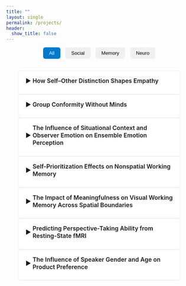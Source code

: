 ```yaml
---
title: ""
layout: single
permalink: /projects/
header:
  show_title: false
---
```


<!-- Filter Buttons -->
<div style="text-align:center; margin-bottom: 2rem;">
  <button class="filter-button active" onclick="filterSelection('all', this)">All</button>
  <button class="filter-button" onclick="filterSelection('social', this)">Social</button>
  <button class="filter-button" onclick="filterSelection('memory', this)">Memory</button>
  <button class="filter-button" onclick="filterSelection('neuro', this)">Neuro</button>
</div>

<!-- Project List -->
<div class="project-list">

  <details class="project-item social neuro">
    <summary>How Self–Other Distinction Shapes Empathy</summary>
    <p>Empathy—the ability to understand and share others’ emotions—is essential for social interaction. While often associated with emotional resonance, effective empathy also requires a clear self–other distinction. The right temporoparietal junction (rTPJ), a region implicated in this distinction, has been shown to modulate empathic responses. However, prior work tends to treat empathy as a unitary process, overlooking its complex structure. Contemporary theories of pain empathy differentiate between automatic, bottom-up simulation and controlled, top-down regulation depending on context. These distinct components may rely on separable neural mechanisms. To address this, we apply multinomial processing tree (MPT) modeling to dissociate intentional empathy, unintentional empathy, and response bias. We then examine how rTPJ stimulation modulates each component, providing a more nuanced understanding of how self–other distinction contributes to empathic accuracy.</p>
  </details>

  <details class="project-item social">
    <summary>Group Conformity Without Minds</summary>
    <p>Sun, Wang, and Geng (2024) reported a group conformity effect in visual perspective taking, observing that participants' judgments of a target avatar’s viewpoint were biased toward the average viewpoint of surrounding avatars. This interpretation relies on the assumption that participants adopt the avatar’s perspective. However, such bias may alternatively arise from domain-general mechanisms, such as ensemble coding of directional information, without necessarily invoking social reasoning. To test this possibility, the present study replicates the original paradigm using non-social stimuli—specifically, replacing avatars with isosceles triangles.</p>
  </details>

  <details class="project-item social">
    <summary>The Influence of Situational Context and Observer Emotion on Ensemble Emotion Perception</summary>
    <p>Using naturalistic stimuli, the study investigated how situational context and observer emotion shape the perception of a crowd’s ensemble emotion.</p>
  </details>

  <details class="project-item social memory">
    <summary>Self-Prioritization Effects on Nonspatial Working Memory</summary>
    <p>Self-prioritization effect (SPE) refers to the tendency to process self-associated items more quickly and accurately. Although extensive studies have demonstrated the SPE on perception, findings regarding its effects on working memory (WM) remain inconsistent. Some studies reported improved WM speed and accuracy for self-associated items (Yin et al., 2019; Yin et al., 2019; Yin &amp; Chen, 2024), while others failed to find such an effect (Constable et al., 2019). <br>The current study examined the SPE on shape-based WM across two experiments. Participants associated themselves and others with specific colors and completed a delayed matched-to-sample task 
    <a href="/data/analyzeSPE8VCS1.html" target="_blank" class="project-link">(Experiment 1)</a> or a reproduction task 
    <a href="/data/analyzeSPE8VCS2.html" target="_blank" class="project-link">(Experiment 2)</a>. Results revealed that WM responses for colors were faster in the self condition than in the other, though no shape differences emerged.</p>
  </details>

  <details class="project-item memory">
    <summary>The Impact of Meaningfulness on Visual Working Memory Across Spatial Boundaries</summary>
    <p>The study examined whether meaningful objects facilitate the encoding of spatially distal features in visual working memory.</p>
  </details>

  <details class="project-item neuro">
    <summary>Predicting Perspective-Taking Ability from Resting-State fMRI</summary>
    <p>This study investigated whether individual differences in perspective-taking ability could be predicted from resting-state fMRI functional connectivity patterns using HCP data and machine learning models.</p>
  </details>

  <details class="project-item neuro">
    <summary>The Influence of Speaker Gender and Age on Product Preference</summary>
    <p>The study investigated how the gender and age of speakers affect product evaluations and purchase decisions, using naturalistic video stimuli and fNIRS.</p>
  </details>

</div>

<script>
function filterSelection(category, el) {
  const items = document.querySelectorAll('.project-item');
  items.forEach(item => {
    item.style.display = (category === 'all' || item.classList.contains(category)) ? 'block' : 'none';
  });

  document.querySelectorAll('.filter-button').forEach(btn => btn.classList.remove('active'));
  el.classList.add('active');
}
filterSelection('all', document.querySelector('.filter-button'));
</script>

<style>
.filter-button {
  padding: 0.5rem 1rem;
  margin: 0 0.3rem;
  background: #f0f0f0;
  border: none;
  border-radius: 6px;
  cursor: pointer;
  font-weight: 500;
  transition: background 0.2s;
}
.filter-button:hover {
  background: #e0e0e0;
}
.filter-button.active {
  background: #007acc;
  color: white;
}

.project-link {
  color: #007acc;
  text-decoration: none;
}
.project-link:hover {
  text-decoration: underline;
}

.project-list {
  max-width: 1200px;
  margin: 0 auto;
  padding: 0 2rem;
}

.project-item {
  border: 1px solid #eee;
  border-radius: 8px;
  padding: 1rem 1.2rem;
  margin-bottom: 0rem;
  background: #fff;
  box-shadow: 0 1px 3px rgba(0,0,0,0.05);
  transition: background-color 0.3s, box-shadow 0.3s, transform 0.2s;
}

.project-item:hover {
  box-shadow: 0 2px 6px rgba(0,0,0,0.08);
  transform: translateY(-1px);
}

.project-item[open] {
  background-color: #f0f7ff;
  border: 1px solid #cce5ff;
}

.project-item summary {
  font-size: 1rem;
  font-weight: 600;
  cursor: pointer;
  outline: none;
  list-style: none;
  display: flex;
  align-items: center;
  position: relative;
  padding-left: 1.2rem;
  margin-bottom: 0.6rem;
}
.project-item summary::before {
  content: '▶';
  position: absolute;
  left: 0;
  transition: transform 0.2s ease;
}
.project-item[open] summary::before {
  content: '▼';
  transform: rotate(0deg);
}
.project-item[open] summary {
  color: #007acc;
}

.project-item p {
  margin-top: 0.5rem;
  margin-left: 0.3rem;
  font-size: 1.05rem;
  color: #444;
  line-height: 1.8;
}

@media screen and (max-width: 768px) {
  .project-item summary {
    font-size: 0.95rem;
  }
  .project-item p {
    font-size: 0.95rem;
  }
}
</style>

